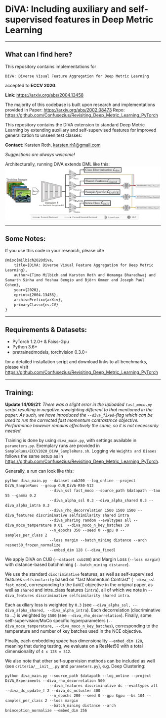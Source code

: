 # DiVA: Including auxiliary and self-supervised features in Deep Metric Learning

---
## What can I find here?

This repository contains implementations for

```
DiVA: Diverse Visual Feature Aggregation for Deep Metric Learning
```

accepted to **ECCV 2020**.

**Link**: https://arxiv.org/abs/2004.13458

The majority of this codebase is built upon research and implementations provided in
Paper: https://arxiv.org/abs/2002.08473
Repo: https://github.com/Confusezius/Revisiting_Deep_Metric_Learning_PyTorch

This repository contains the DiVA extension to standard Deep Metric Learning by extending auxiliary and self-supervised features for improved generalization to unseen test classes:

**Contact**: Karsten Roth, karsten.rh1@gmail.com  

*Suggestions are always welcome!*

Architecturally, running DiVA extends DML like this:
![Architecture](Images/arch.jpeg)


---
## Some Notes:

If you use this code in your research, please cite
```
@misc{milbich2020diva,
    title={DiVA: Diverse Visual Feature Aggregation for Deep Metric Learning},
    author={Timo Milbich and Karsten Roth and Homanga Bharadhwaj and Samarth Sinha and Yoshua Bengio and Björn Ommer and Joseph Paul Cohen},
    year={2020},
    eprint={2004.13458},
    archivePrefix={arXiv},
    primaryClass={cs.CV}
}
```

---
## Requirements & Datasets:

* PyTorch 1.2.0+ & Faiss-Gpu
* Python 3.6+
* pretrainedmodels, torchvision 0.3.0+

for a detailed installation script and download links to all benchmarks, please visit
https://github.com/Confusezius/Revisiting_Deep_Metric_Learning_PyTorch


---
## Training:

__Update 14/09/21:__ _There was a slight error in the uploaded `fast_moco.py` script resulting in negative reweighting different to that mentioned in the paper. As such, we have introduced the `--diva_fixed`-flag which can be used to run the corrected fast momentum contrast/nce objective. Performance however remains effectively the same, so it is not necessarily needed._


Training is done by using `diva_main.py`, with settings available in `parameters.py`. Exemplary runs are provided in `SampleRuns/ECCV2020_DiVA_SampleRuns.sh`.
Logging via `Weights and Biases` follows the same setup as in https://github.com/Confusezius/Revisiting_Deep_Metric_Learning_PyTorch.

Generally, a run can look like this:

```
python diva_main.py --dataset cub200 --log_online --project DiVA_SampleRuns --group CUB_DiVA-R50-512
                    --diva_ssl fast_moco --source_path $datapath --tau 55 --gamma 0.2
                    --diva_alpha_ssl 0.3 --diva_alpha_shared 0.3 --diva_alpha_intra 0.3
                    --diva_rho_decorrelation 1500 1500 1500 --diva_features discriminative selfsimilarity shared intra
                    --diva_sharing random --evaltypes all --diva_moco_temperature 0.01  --diva_moco_n_key_batches 30
                    --n_epochs 350 --seed 0 --gpu 0 --samples_per_class 2
                    --loss margin --batch_mining distance --arch resnet50_frozen_normalize
                    --embed_dim 128 (--diva_fixed)
```

We apply DiVA on CUB (`--dataset cub200`) and Margin Loss (`--loss margin`) with distance-based batchmining (`--batch_mining distance`).

We use the standard `discriminative` features, as well as self-supervised features `selfsimilarity` based on "fast Momentum Contrast" (`--diva_ssl fast_moco`), corresponding to the `DaNCE` objective in the original paper, as well as `shared` and intra_class features (`intra`), all of which we note in `--diva_features discriminative selfsimilarity shared intra`.

Each auxiliary loss is weighted by `0.3` (see `--diva_alpha_ssl, --diva_alpha_shared, --diva_alpha_intra`). Each decorrelation (discriminative to ...) is weighted by `1500` (see `--diva_rho_decorrelation`). Finally, some self-supervision/MoCo specific hyperparameters (`--diva_moco_temperature, --diva_moco_n_key_batches`), corresponding to the temperature and number of key batches used in the NCE objective.

Finally, each embedding space has dimensionality `--embed_dim 128`, meaning that during testing, we evaluate on a ResNet50 with a total dimensionality of `4 x 128 = 512`.

We also note that other self-supervision methods can be included as well (see `criteria/__init__.py` and `parameters.py`), e.g. Deep Clustering:

```
python diva_main.py --source_path $datapath --log_online --project DiVA_Experiments --diva_rho_decorrelation 500
                    --diva_features discriminative dc --evaltypes all --diva_dc_update_f 2 --diva_dc_ncluster 300
                    --n_epochs 200 --seed 0 --gpu $gpu --bs 104 --samples_per_class 2 --loss margin
                    --batch_mining distance --arch bninception_normalize --embed_dim 256
```

